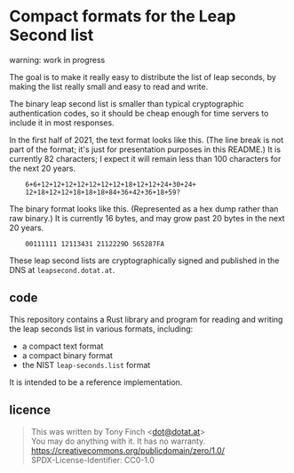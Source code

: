 Compact formats for the Leap Second list
========================================

warning: work in progress

The goal is to make it really easy to distribute the list of leap
seconds, by making the list really small and easy to read and write.

The binary leap second list is smaller than typical cryptographic
authentication codes, so it should be cheap enough for time servers to
include it in most responses.

In the first half of 2021, the text format looks like this. (The line
break is not part of the format; it's just for presentation purposes
in this README.) It is currently 82 characters; I expect it will
remain less than 100 characters for the next 20 years.

        6+6+12+12+12+12+12+12+12+18+12+12+24+30+24+
        12+18+12+12+18+18+18+84+36+42+36+18+59?

The binary format looks like this. (Represented as a hex dump rather
than raw binary.) It is currently 16 bytes, and may grow past 20 bytes
in the next 20 years.

        00111111 12113431 2112229D 565287FA

These leap second lists are cryptographically signed and published in
the DNS at `leapsecond.dotat.at`.


code
----

This repository contains a Rust library and program for reading and
writing the leap seconds list in various formats, including:

  * a compact text format
  * a compact binary format
  * the NIST `leap-seconds.list` format

It is intended to be a reference implementation.


licence
-------

> This was written by Tony Finch <<dot@dotat.at>>  
> You may do anything with it. It has no warranty.  
> <https://creativecommons.org/publicdomain/zero/1.0/>  
> SPDX-License-Identifier: CC0-1.0
